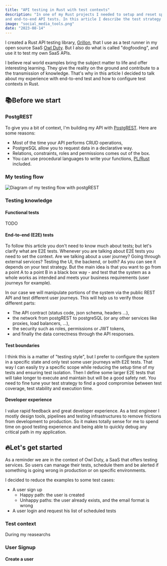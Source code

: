 ```yaml
---
title: "API testing in Rust with test contexts"
description: "In one of my Rust projects I needed to setup and reset specific contexts for functional
and end-to-end API tests. In this article I describe the test strategy I used for my PostgREST API."
image: "social_media_tools.png"
date: "2023-08-14"
---
```


I created a Rust API testing library, [Grillon](https://github.com/owlduty/grillon), that
I use as a test runner in my open source SaaS [Owl Duty](https://owlduty.com). But I also do what is
called "dogfooding", and use it to test my own SaaS APIs.

I believe real world examples bring the subject matter to life and offer interesting learning.
They give the reality on the ground and contribute to a the transmission of knowledge.
That's why in this article I decided to talk about my experience with end-to-end test and how to
configure test contexts in Rust.

## 📚Before we start

### PostgREST

To give you a bit of context, I'm building my API with [PostgREST](https://postgrest.org/en/stable/). Here are some reasons:

- Most of the time your API performs CRUD operations,
- PostgreSQL allow you to request data in a declarative way.
- Relations, constraints, roles and permissions comes out of the box.
- You can use procedural languages to write your functions, [PL/Rust](https://github.com/tcdi/plrust)
included.

### My testing flow

![Diagram of my testing flow with postgREST](/images/blog/api-testing-in-rust-with-test-contexts/postgrest.png)

### Testing knowledge

#### Functional tests

TODO

#### End-to-end (E2E) tests

To follow this article you don't need to know much about tests; but let's clarify what are
E2E tests. Whenever you are talking about E2E tests you need to set the context. Are we talking
about a user journey? Going through external services? Testing the UI, the backend, or both? As you
can see it depends on your test strategy. But the main idea is that you want to go from a point A
to a point B in a black box way - and test that the system as a whole works as intended and meets
your business requirements (user journeys for example).

In our case we will manipulate portions of the system via the public REST API and test different
user journeys. This will help us to verify those different parts:

- The API contract (status code, json schema, headers ...),
- the network from postgREST to postgreSQL (or any other services like proxies, load balancers, ...),
- the security such as roles, permissions or JWT tokens,
- and finally the data correctness through the API responses.

#### Test boundaries

I think this is a matter of "testing style", but I prefer to configure the system in a specific
state and only test some user journeys with E2E tests. That way I can easily try a specific scope
while reducing the setup time of my tests and ensuring test isolation. Then I define some larger
E2E tests that will take longer to execute and maintain but will be a good safety net. You need to
fine tune your test strategy to find a good compromise between test coverage, test stability and
execution time.

#### Developer experience

I value rapid feedback and great developer experience. As a test engineer I mostly design tools,
pipelines and testing infrastructures to remove frictions from development to production.
So it makes totally sense for me to spend time on good testing experience and being able to quickly
debug any critical path in my application.

## 🔥Let's get started

As a reminder we are in the context of Owl Duty, a SaaS that offers testing services. So users can
manage their tests, schedule them and be alerted if something is going wrong in production or on
specific environments.

I decided to reduce the examples to some test cases:

- A user sign up
  - Happy path: the user is created
  - Unhappy paths: the user already exists, and the email format is wrong
- A user login and request his list of scheduled tests

### Test context

During my reasearchs

### User Signup

#### Create a user
